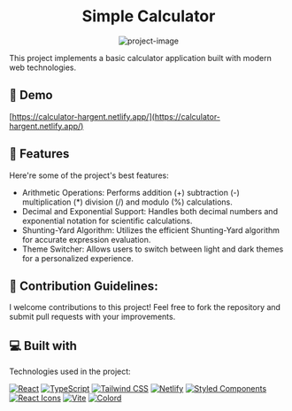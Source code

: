 <h1 align="center" id="title">Simple Calculator</h1>

<p align="center"><img src="https://calculator-hargent.netlify.app/" alt="project-image"></p>

<p id="description">This project implements a basic calculator application built with modern web technologies.</p>

<h2>🚀 Demo</h2>

[https://calculator-hargent.netlify.app/](https://calculator-hargent.netlify.app/)

<h2>🧐 Features</h2>

Here're some of the project's best features:

*   Arithmetic Operations: Performs addition (+) subtraction (-) multiplication (\*) division (/) and modulo (%) calculations.
*   Decimal and Exponential Support: Handles both decimal numbers and exponential notation for scientific calculations.
*   Shunting-Yard Algorithm: Utilizes the efficient Shunting-Yard algorithm for accurate expression evaluation.
*   Theme Switcher: Allows users to switch between light and dark themes for a personalized experience.

<h2>🍰 Contribution Guidelines:</h2>

I welcome contributions to this project! Feel free to fork the repository and submit pull requests with your improvements.

  
  
<h2>💻 Built with</h2>

Technologies used in the project:

[![React](https://img.shields.io/badge/React-18.2.0-blue?logo=react)](https://reactjs.org/)
[![TypeScript](https://img.shields.io/badge/TypeScript-5.2.2-blue?logo=typescript)](https://www.typescriptlang.org/)
[![Tailwind CSS](https://img.shields.io/badge/Tailwind_CSS-3.4.1-blue?logo=tailwind-css)](https://tailwindcss.com/)
[![Netlify](https://img.shields.io/badge/Netlify-Deployed-brightgreen?logo=netlify)](https://www.netlify.com/)
[![Styled Components](https://img.shields.io/badge/Styled_Components-6.1.8-pink?logo=styled-components)](https://styled-components.com/)
[![React Icons](https://img.shields.io/badge/React_Icons-5.0.1-blue?logo=react)](https://react-icons.github.io/react-icons/)
[![Vite](https://img.shields.io/badge/Vite-5.1.6-blue?logo=vite)](https://vitejs.dev/)
[![Colord](https://img.shields.io/badge/Colord-2.9.3-blue?logo=colord)](https://github.com/omgovich/colord)

